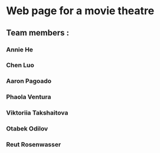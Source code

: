 # Web page for a movie theatre
## Team members : 
### Annie He
### Chen Luo
### Aaron Pagoado
### Phaola Ventura
### Viktoriia Takshaitova
### Otabek Odilov
### Reut Rosenwasser
